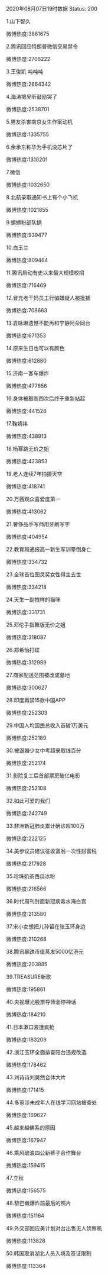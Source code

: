 2020年08月07日19时数据
Status: 200

1.山下智久

微博热度:3861675

2.腾讯回应特朗普微信交易禁令

微博热度:2706222

3.王俊凯 吨吨吨

微博热度:2664342

4.海涛把吴昕鼓励哭了

微博热度:2538701

5.男友杀害南京女生作案动机

微博热度:1335755

6.余承东称华为手机没芯片了

微博热度:1310201

7.微信

微博热度:1032650

8.北航录取通知书上有个小飞机

微博热度:1021855

9.螺蛳粉部队锅

微博热度:939477

10.白玉兰

微博热度:809464

11.腾讯启动有史以来最大规模校招

微博热度:716469

12.冒充老干妈员工行骗嫌疑人被批捕

微博热度:708663

13.袁咏琳遗憾不能再和宁静阿朵同台

微博热度:671353

14.原来生日也可以有颜色

微博热度:612880

15.济南一客车爆炸

微博热度:477856

16.身体被敲断四次后终于重新站起

微博热度:441528

17.鞠婧祎

微博热度:438913

18.杨幂跳无价之姐

微博热度:423853

19.老人连续7年拍摄天空

微博热度:418741

20.万茜观众喜爱度第一

微博热度:413062

21.奢侈品手写师用牙刷写字

微博热度:404954

22.教育局通报高一新生军训晕倒身亡

微博热度:334732

23.全球首位图灵奖女性得主去世

微博热度:334218

24.天生一副拽样的猫咪

微博热度:331731

25.邓伦手指舞版无价之姐

微博热度:318087

26.郑希怡打碟

微博热度:312989

27.商家配送范围被改成墓地

微博热度:300627

28.印度再禁15款中国APP

微博热度:252303

29.中国人均国民总收入首破1万美元

微博热度:252189

30.被逼婚少女中考超录取线百分

微博热度:252174

31.影院复工后首部票房破亿电影

微博热度:252108

32.如此可爱的我们

微博热度:242749

33.非洲新冠肺炎累计确诊超100万

微博热度:222125

34.美参议员建议征收富翁一次性财富税

微博热度:217928

35.珍珠奶茶西瓜冰粉

微博热度:216566

36.时代周刊封面新冠病毒水淹白宫

微博热度:213580

37.宋小女想把儿孙留在张玉环身边

微博热度:210268

38.腾讯暴跌市值蒸发5000亿港元

微博热度:203885

39.TREASURE新歌

微博热度:195861

40.央视曝光股票导师涨停神话

微博热度:184210

41.日本漱口液遭疯抢

微博热度:183209

42.浙江玉环全面排查阳台违规改造

微博热度:178462

43.刘诗诗刘昊然合体大片

微博热度:171415

44.多家涉未成年人在线学习网站被查处

微博热度:169627

45.越来越佛系的原因

微博热度:167947

46.乘风破浪四公新裤子合作舞台

微博热度:159415

47.立秋

微博热度:156575

48.黎巴嫩爆炸前最后的照片

微博热度:151164

49.外交部回应美计划对台出售无人侦察机

微博热度:113828

50.韩国取消湖北人员入境及签证限制

微博热度:113364

